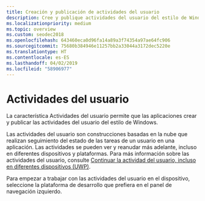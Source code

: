 ```yaml
---
title: Creación y publicación de actividades del usuario
description: Cree y publique actividades del usuario del estilo de Windows.
ms.localizationpriority: medium
ms.topic: overview
ms.custom: seodec2018
ms.openlocfilehash: 643460eca0d96fa14a89a3f74354a97ae64fc906
ms.sourcegitcommit: 75680b384946e11257bb2a33044a3172dec5220e
ms.translationtype: HT
ms.contentlocale: es-ES
ms.lasthandoff: 04/02/2019
ms.locfileid: "58906977"
---
```

# <a name="user-activities"></a>Actividades del usuario

La característica Actividades del usuario permite que las aplicaciones crear y publicar las actividades del usuario del estilo de Windows.

Las actividades del usuario son construcciones basadas en la nube que realizan seguimiento del estado de las tareas de un usuario en una aplicación. Las actividades se pueden ver y reanudar más adelante, incluso en diferentes dispositivos y plataformas. Para más información sobre las actividades del usuario, consulte [Continuar la actividad del usuario, incluso en diferentes dispositivos (UWP)](https://docs.microsoft.com/windows/uwp/launch-resume/useractivities).

Para empezar a trabajar con las actividades del usuario en el dispositivo, seleccione la plataforma de desarrollo que prefiera en el panel de navegación izquierdo.